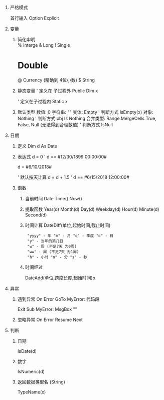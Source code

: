 
1. 严格模式
    
    首行输入
    Option Explicit 

2. 变量

    1. 简化申明    
        % Interge
        & Long
        ! Single
        # Double
        @ Currency (精确到 4位小数)
        $ String

    2. 静态变量
        ' 定义在 子过程外
        Public Dim x

        ' 定义在子过程内
        Static x

    3. 默认类型
        数值: 0
        字符串: ""
        变体: Empty   ' 判断方式 IsEmpty(x)
        对象: Nothing ' 判断方式 obj Is Nothing
        合并类型: Range.MergeCells True, False, Null (无法得到合理数值) ' 判断方式 IsNull

3. 日期
    
    1. 定义
        Dim d As Date
    
    2. 表达式
        d = 0
        ' d == #12/30/1899 00:00:00#

        d = #6/10/2018#

        ' 默认按天计算 
        d = d + 1.5
        ' d == #6/15/2018 12:00:00#

    3. 函数
        1. 当前时间
            Date
            Time()
            Now()

        2. 提取函数
            Year(d)
            Month(d)
            Day(d)
            Weekday(d)
            Hour(d)
            Minute(d)
            Second(d)

        3. 时间计算
            DateDiff(单位,起始时间,截止时间)

                "yyyy" - 年 "m" - 月 "q" - 季度 "d" - 日
                "y" - 当年的第几日
                "w" - 周 (不足7天 为0周)
                "ww" - 周 (不足7天 为1周)
                "h" - 小时 "n" - 分 "s" - 秒

        4. 时间经过
        
            DateAdd(单位,跨度长度,起始时间)o

        
4. 异常
    
    1. 遇到异常
        On Error GoTo MyError:
        代码段

        Exit Sub
        MyError:
            MsgBox ""

    2. 忽略异常
        On Error Resume Next

5. 判断
    
    1. 日期       
        
        IsDate(d)

    2. 数字
        
        IsNumeric(d)

    3. 返回数据类型名 (String)
        
        TypeName(x)
